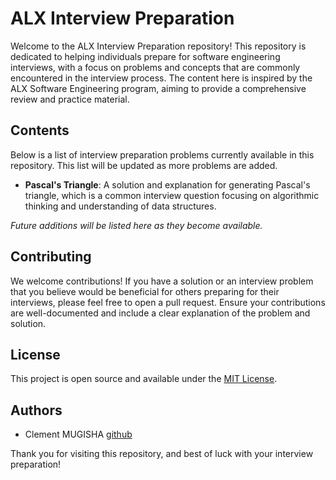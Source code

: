 # ALX Interview Preparation

Welcome to the ALX Interview Preparation repository! This repository is dedicated to helping individuals prepare for software engineering interviews, with a focus on problems and concepts that are commonly encountered in the interview process. The content here is inspired by the ALX Software Engineering program, aiming to provide a comprehensive review and practice material.

## Contents

Below is a list of interview preparation problems currently available in this repository. This list will be updated as more problems are added.

- **Pascal's Triangle**: A solution and explanation for generating Pascal's triangle, which is a common interview question focusing on algorithmic thinking and understanding of data structures.

_Future additions will be listed here as they become available._

## Contributing

We welcome contributions! If you have a solution or an interview problem that you believe would be beneficial for others preparing for their interviews, please feel free to open a pull request. Ensure your contributions are well-documented and include a clear explanation of the problem and solution.

## License

This project is open source and available under the [MIT License](LICENSE).

## Authors

- Clement MUGISHA [github](https://github.com/Bikaze)


Thank you for visiting this repository, and best of luck with your interview preparation!